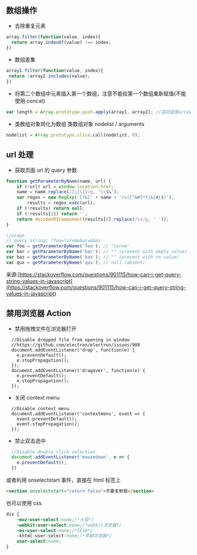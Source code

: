 ## 数组操作
* 去除重复元素
```javascript
array.filter(function(value, index){
  return array.indexOf(value) !== index;
})
```
* 数组差集
```javascript
array1.filter(function(value, index){
 return !array2.includes(value);
})
```

* 将第二个数组中元素插入第一个数组，注意不能给第一个数组重新赋值(不能使用 concat)
```javascript
var length = Array.prototype.push.apply(array1, array2); //返回值是array1的*新*长度
```

* 类数组对象转化为数组
类数组对象 nodelist / arguments
```javascript
nodelist = Array.prototype.slice.call(nodelist, 0);
```
## url 处理
* 获取页面 url 的 query 参数
```javascript
function getParameterByName(name, url) {
    if (!url) url = window.location.href;
    name = name.replace(/[\[\]]/g, '\\$&');
    var regex = new RegExp('[?&]' + name + '(=([^&#]*)|&|#|$)'),
        results = regex.exec(url);
    if (!results) return null;
    if (!results[2]) return '';
    return decodeURIComponent(results[2].replace(/\+/g, ' '));
}

//usage
// query string: ?foo=lorem&bar=&baz
var foo = getParameterByName('foo'); // "lorem"
var bar = getParameterByName('bar'); // "" (present with empty value)
var baz = getParameterByName('baz'); // "" (present with no value)
var qux = getParameterByName('qux'); // null (absent)
```
来源:[https://stackoverflow.com/questions/901115/how-can-i-get-query-string-values-in-javascript](https://stackoverflow.com/questions/901115/how-can-i-get-query-string-values-in-javascript)

## 禁用浏览器 Action

* 禁用拖拽文件在浏览器打开
```
  //Disable dropped file from opening in window
  //https://github.com/electron/electron/issues/908
  document.addEventListener('drop', function(e) {
    e.preventDefault();
    e.stopPropagation();
  });
  document.addEventListener('dragover', function(e) {
    e.preventDefault();
    e.stopPropagation();
  });
```
* 关闭 context menu
```
  //Disable context menu
  document.addEventListener('contextmenu', event => {
    event.preventDefault();
    event.stopPropagation();
  });
```
* 禁止双击选中
```javascript
  //Disable double click selection
  document.addEventListener('mousedown', e => {
    e.preventDefault();
  })
```
或者利用 onselectstart 事件，直接在 html 标签上
```html
<section onselectstart="return false">不要复制我</section>
```
也可以使用 css
```css
div {
    -moz-user-select:none;/*火狐*/
    -webkit-user-select:none;/*webkit浏览器*/
    -ms-user-select:none;/*IE10*/
    -khtml-user-select:none;/*早期浏览器*/
    user-select:none;
}
```
